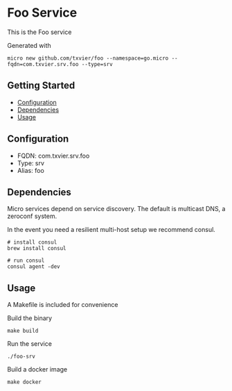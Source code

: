 # Foo Service

This is the Foo service

Generated with

```
micro new github.com/txvier/foo --namespace=go.micro --fqdn=com.txvier.srv.foo --type=srv
```

## Getting Started

- [Configuration](#configuration)
- [Dependencies](#dependencies)
- [Usage](#usage)

## Configuration

- FQDN: com.txvier.srv.foo
- Type: srv
- Alias: foo

## Dependencies

Micro services depend on service discovery. The default is multicast DNS, a zeroconf system.

In the event you need a resilient multi-host setup we recommend consul.

```
# install consul
brew install consul

# run consul
consul agent -dev
```

## Usage

A Makefile is included for convenience

Build the binary

```
make build
```

Run the service
```
./foo-srv
```

Build a docker image
```
make docker
```